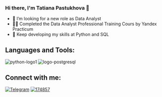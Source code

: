 ### Hi there, I'm Tatiana Pastukhova 👋

- 🔎 I’m looking for a new role as Data Analyst
- 👩‍🎓 Completed the Data Analyst Professional Training Cours by Yandex Practicum
- 🌱 Keep developing my skills at Python and SQL

## Languages and Tools:
![python-logo1](https://github.com/nottdzr/nottdzr/assets/141838739/63d1d1b3-3c60-433c-b94b-b70ab0564eff)
![logo-postgresql](https://github.com/nottdzr/nottdzr/assets/141838739/bb28f420-e5cd-46d0-ae3a-4cf393c2cf5a)


## Connect with me:
[![Telegram](https://github.com/nottdzr/nottdzr/assets/141838739/a006bc0a-e622-4821-b781-3116041bb7b5)](https://t.me/Nottdzr)
[![174857](https://github.com/nottdzr/nottdzr/assets/141838739/82f17a4a-9f67-403c-9ef3-7399dc4ae593)
](https://www.linkedin.com/in/tatiana-pastukhova-5044aa233/)
<!--
**nottdzr/nottdzr** is a ✨ _special_ ✨ repository because its `README.md` (this file) appears on your GitHub profile.
-->
